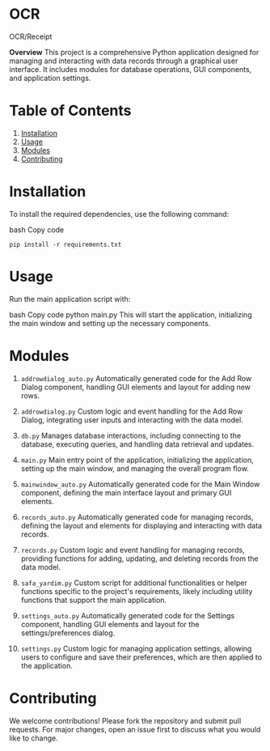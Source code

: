 # OCR
OCR/Receipt


**Overview**
This project is a comprehensive Python application designed for managing and interacting with data records through a graphical user interface. It includes modules for database operations, GUI components, and application settings.

# **Table of Contents**
1. [Installation](#installation)
2. [Usage](#usage)
3. [Modules](#modules)
4. [Contributing](#contributing)

# **Installation**
To install the required dependencies, use the following command:

bash
Copy code
```
pip install -r requirements.txt
```

# **Usage**
Run the main application script with:

bash
Copy code
python main.py
This will start the application, initializing the main window and setting up the necessary components.

# **Modules**
1. `addrowdialog_auto.py`
Automatically generated code for the Add Row Dialog component, handling GUI elements and layout for adding new rows.

2. `addrowdialog.py`
Custom logic and event handling for the Add Row Dialog, integrating user inputs and interacting with the data model.

3. `db.py`
Manages database interactions, including connecting to the database, executing queries, and handling data retrieval and updates.

4. `main.py`
Main entry point of the application, initializing the application, setting up the main window, and managing the overall program flow.

5. `mainwindow_auto.py`
Automatically generated code for the Main Window component, defining the main interface layout and primary GUI elements.

6. `records_auto.py`
Automatically generated code for managing records, defining the layout and elements for displaying and interacting with data records.

7. `records.py`
Custom logic and event handling for managing records, providing functions for adding, updating, and deleting records from the data model.

8. `safa_yardim.py`
Custom script for additional functionalities or helper functions specific to the project's requirements, likely including utility functions that support the main application.

9. `settings_auto.py`
Automatically generated code for the Settings component, handling GUI elements and layout for the settings/preferences dialog.

10. `settings.py`
Custom logic for managing application settings, allowing users to configure and save their preferences, which are then applied to the application.

# **Contributing**
We welcome contributions! Please fork the repository and submit pull requests. For major changes, open an issue first to discuss what you would like to change.
